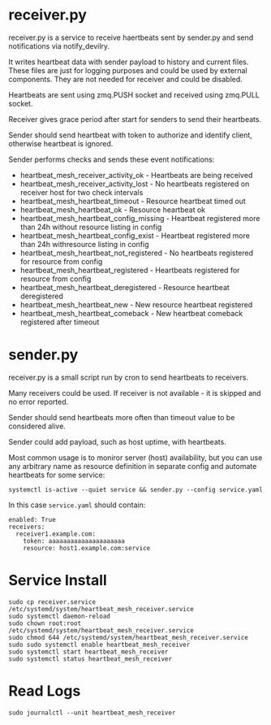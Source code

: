 # receiver.py
receiver.py is a service to receive haertbeats sent by sender.py and send notifications via notify_devilry.

It writes heartbeat data with sender payload to history and current files. These files are just for logging purposes and could be used by external components.
They are not needed for receiver and could be disabled.

Heartbeats are sent using zmq.PUSH socket and received using zmq.PULL socket.

Receiver gives grace period after start for senders to send their heartbeats.

Sender should send heartbeat with token to authorize and identify client, otherwise heartbeat is ignored.

Sender performs checks and sends these event notifications:
- heartbeat_mesh_receiver_activity_ok - Heartbeats are being received
- heartbeat_mesh_receiver_activity_lost - No heartbeats registered on receiver host for two check intervals
- heartbeat_mesh_heartbeat_timeout - Resource heartbeat timed out
- heartbeat_mesh_heartbeat_ok - Resource heartbeat ok
- heartbeat_mesh_heartbeat_config_missing - Heartbeat registered more than 24h without resource listing in config
- heartbeat_mesh_heartbeat_config_exist - Heartbeat registered more than 24h withresource listing in config
- heartbeat_mesh_heartbeat_not_registered - No heartbeats registered for resource from config
- heartbeat_mesh_heartbeat_registered - Heartbeats registered for resource from config
- heartbeat_mesh_heartbeat_deregistered - Resource heartbeat deregistered
- heartbeat_mesh_heartbeat_new - New resource heartbeat registered
- heartbeat_mesh_heartbeat_comeback - New heartbeat comeback registered after timeout

# sender.py
receiver.py is a small script run by cron to send heartbeats to receivers.

Many receivers could be used. If receiver is not available - it is skipped and no error reported.

Sender should send heartbeats more often than timeout value to be considered alive.

Sender could add payload, such as host uptime, with heartbeats.

Most common usage is to moniror server (host) availability, but you can use any arbitrary name as resource definition in separate config and automate heartbeats for some service:
```
systemctl is-active --quiet service && sender.py --config service.yaml
```

In this case `service.yaml` should contain:
```
enabled: True
receivers:
  receiver1.example.com:
    token: aaaaaaaaaaaaaaaaaaaaa
    resource: host1.example.com:service
```

# Service Install
```
sudo cp receiver.service /etc/systemd/system/heartbeat_mesh_receiver.service
sudo systemctl daemon-reload
sudo chown root:root /etc/systemd/system/heartbeat_mesh_receiver.service
sudo chmod 644 /etc/systemd/system/heartbeat_mesh_receiver.service
sudo sudo systemctl enable heartbeat_mesh_receiver
sudo systemctl start heartbeat_mesh_receiver
sudo systemctl status heartbeat_mesh_receiver
```

# Read Logs
```
sudo journalctl --unit heartbeat_mesh_receiver
```
